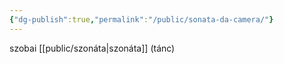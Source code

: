 ```yaml
---
{"dg-publish":true,"permalink":"/public/sonata-da-camera/"}
---
```


szobai [[public/szonáta\|szonáta]] (tánc)